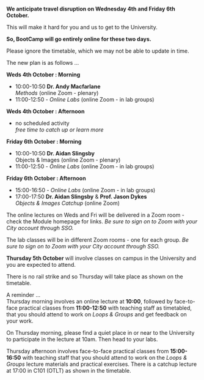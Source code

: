 **We anticipate travel disruption on Wednesday 4th and Friday 6th October.**

This will make it hard for you and us to get to the University.

**So, BootCamp will go entirely online for these two days.**

Please ignore the timetable, which we may not be able to update in time.

The new plan is as follows ...

**Weds 4th October : Morning**

- 10:00-10:50 **Dr. Andy Macfarlane**<br/> _Methods_ (online Zoom - plenary)
- 11:00-12:50 - _Online Labs_ (online Zoom - in lab groups)

**Weds 4th October : Afternoon**

- no scheduled activity<br/><i>free time to catch up or learn more</i>

**Friday 6th October : Morning**

- 10:00-10:50 **Dr. Aidan Slingsby**<br/>Objects & Images (online Zoom - plenary)
- 11:00-12:50 - _Online Labs_ (online Zoom - in lab groups)

**Friday 6th October : Afternoon**

- 15:00-16:50 - _Online Labs_ (online Zoom - in lab groups)
- 17:00-17:50 **Dr. Aidan Slingsby** & **Prof. Jason Dykes**<br/>_Objects & Images Catchup_ (online Zoom)

The online lectures on Weds and Fri will be delivered in a Zoom room - check the Module homepage for links.
_Be sure to sign on to Zoom with your City account through SSO._

The lab classes will be in different Zoom rooms - one for each group.
_Be sure to sign on to Zoom with your City account through SSO._

**Thursday 5th October** will involve classes on campus in the University and you are expected to attend.

There is no rail strike and so Thursday will take place as shown on the timetable.

A reminder ...<br/>
Thursday morning involves an online lecture at **10:00**, followed by face-to-face practical classes from **11:00-12:50** with teaching staff as timetabled, that you should attend to work on _Loops & Groups_ and get feedback on your work.

On Thursday morning, please find a quiet place in or near to the University to participate in the lecture at 10am.
Then head to your labs.

Thursday afternoon involves face-to-face practical classes from **15:00-16:50** with teaching staff that you should attend to work on the _Loops & Groups_ lecture materials and practical exercises.
There is a catchup lecture at 17:00 in C101 (OTLT) as shown in the timetable.
